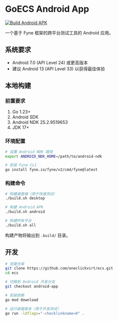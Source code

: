 # GoECS Android App

[![Build Android APK](https://github.com/oneclickvirt/ecs/actions/workflows/build-android.yml/badge.svg)](https://github.com/oneclickvirt/ecs/actions/workflows/build-android.yml)

一个基于 Fyne 框架的跨平台测试工具的 Android 应用。

## 系统要求

- Android 7.0 (API Level 24) 或更高版本
- 建议 Android 13 (API Level 33) 以获得最佳体验

## 本地构建

### 前置要求

1. Go 1.23+
2. Android SDK
3. Android NDK 25.2.9519653
4. JDK 17+

### 环境配置

```bash
# 设置 Android NDK 路径
export ANDROID_NDK_HOME=/path/to/android-ndk

# 安装 Fyne CLI
go install fyne.io/fyne/v2/cmd/fyne@latest
```

### 构建命令

```bash
# 构建桌面端（用于快速测试）
./build.sh desktop

# 构建 Android APK
./build.sh android

# 构建所有平台
./build.sh all
```

构建产物将输出到 `.build/` 目录。

## 开发

```bash
# 克隆仓库
git clone https://github.com/oneclickvirt/ecs.git
cd ecs

# 切换到 Android 开发分支
git checkout android-app

# 安装依赖
go mod download

# 运行桌面版本（用于开发测试）
go run -ldflags="-checklinkname=0" .
```